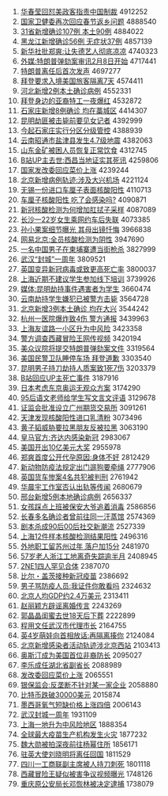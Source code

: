 1. [华春莹回怼美政客指责中国制裁](http://www.baidu.com/baidu?cl=3&tn=SE_baiduhomet8_jmjb7mjw&rsv_dl=fyb_top&fr=top1000&wd=%BB%AA%B4%BA%D3%A8%BB%D8%ED%A1%C3%C0%D5%FE%BF%CD%D6%B8%D4%F0%D6%D0%B9%FA%D6%C6%B2%C3) 4912252
1. [国家卫健委再次回应春节返乡问题](http://www.baidu.com/baidu?cl=3&tn=SE_baiduhomet8_jmjb7mjw&rsv_dl=fyb_top&fr=top1000&wd=%B9%FA%BC%D2%CE%C0%BD%A1%CE%AF%D4%D9%B4%CE%BB%D8%D3%A6%B4%BA%BD%DA%B7%B5%CF%E7%CE%CA%CC%E2) 4888540
1. [31省新增确诊107例 本土90例](http://www.baidu.com/baidu?cl=3&tn=SE_baiduhomet8_jmjb7mjw&rsv_dl=fyb_top&fr=top1000&wd=31%CA%A1%D0%C2%D4%F6%C8%B7%D5%EF107%C0%FD%20%B1%BE%CD%C190%C0%FD) 4884022
1. [黑龙江新增确诊56例 无症状37例](http://www.baidu.com/baidu?cl=3&tn=SE_baiduhomet8_jmjb7mjw&rsv_dl=fyb_top&fr=top1000&wd=%BA%DA%C1%FA%BD%AD%D0%C2%D4%F6%C8%B7%D5%EF56%C0%FD%20%CE%DE%D6%A2%D7%B437%C0%FD) 4857139
1. [新华社批郑爽:让失德艺人彻底凉凉](http://www.baidu.com/baidu?cl=3&tn=SE_baiduhomet8_jmjb7mjw&rsv_dl=fyb_top&fr=top1000&wd=%D0%C2%BB%AA%C9%E7%C5%FA%D6%A3%CB%AC%3A%C8%C3%CA%A7%B5%C2%D2%D5%C8%CB%B3%B9%B5%D7%C1%B9%C1%B9) 4740323
1. [外媒:特朗普弹劾案审讯2月8日开始](http://www.baidu.com/baidu?cl=3&tn=SE_baiduhomet8_jmjb7mjw&rsv_dl=fyb_top&fr=top1000&wd=%CD%E2%C3%BD%3A%CC%D8%C0%CA%C6%D5%B5%AF%DB%C0%B0%B8%C9%F3%D1%B62%D4%C28%C8%D5%BF%AA%CA%BC) 4717441
1. [特朗普离任后首次发声](http://www.baidu.com/baidu?cl=3&tn=SE_baiduhomet8_jmjb7mjw&rsv_dl=fyb_top&fr=top1000&wd=%CC%D8%C0%CA%C6%D5%C0%EB%C8%CE%BA%F3%CA%D7%B4%CE%B7%A2%C9%F9) 4697277
1. [拜登要求入境美国旅客隔离7天](http://www.baidu.com/baidu?cl=3&tn=SE_baiduhomet8_jmjb7mjw&rsv_dl=fyb_top&fr=top1000&wd=%B0%DD%B5%C7%D2%AA%C7%F3%C8%EB%BE%B3%C3%C0%B9%FA%C2%C3%BF%CD%B8%F4%C0%EB7%CC%EC) 4574411
1. [河北新增2例本土确诊病例](http://www.baidu.com/baidu?cl=3&tn=SE_baiduhomet8_jmjb7mjw&rsv_dl=fyb_top&fr=top1000&wd=%BA%D3%B1%B1%D0%C2%D4%F62%C0%FD%B1%BE%CD%C1%C8%B7%D5%EF%B2%A1%C0%FD) 4552331
1. [拜登身边的亚裔特工一夜爆红](http://www.baidu.com/baidu?cl=3&tn=SE_baiduhomet8_jmjb7mjw&rsv_dl=fyb_top&fr=top1000&wd=%B0%DD%B5%C7%C9%ED%B1%DF%B5%C4%D1%C7%D2%E1%CC%D8%B9%A4%D2%BB%D2%B9%B1%AC%BA%EC) 4532872
1. [石家庄新增8例确诊 均在藁城区](http://www.baidu.com/baidu?cl=3&tn=SE_baiduhomet8_jmjb7mjw&rsv_dl=fyb_top&fr=top1000&wd=%CA%AF%BC%D2%D7%AF%D0%C2%D4%F68%C0%FD%C8%B7%D5%EF%20%BE%F9%D4%DA%DE%BB%B3%C7%C7%F8) 4414307
1. [昆明劫匪被击毙前要见女记者](http://www.baidu.com/baidu?cl=3&tn=SE_baiduhomet8_jmjb7mjw&rsv_dl=fyb_top&fr=top1000&wd=%C0%A5%C3%F7%BD%D9%B7%CB%B1%BB%BB%F7%B1%D0%C7%B0%D2%AA%BC%FB%C5%AE%BC%C7%D5%DF) 4392999
1. [今起石家庄实行分区分级管控](http://www.baidu.com/baidu?cl=3&tn=SE_baiduhomet8_jmjb7mjw&rsv_dl=fyb_top&fr=top1000&wd=%BD%F1%C6%F0%CA%AF%BC%D2%D7%AF%CA%B5%D0%D0%B7%D6%C7%F8%B7%D6%BC%B6%B9%DC%BF%D8) 4388939
1. [云南昭通市盐津县发生4.7级地震](http://www.baidu.com/baidu?cl=3&tn=SE_baiduhomet8_jmjb7mjw&rsv_dl=fyb_top&fr=top1000&wd=%D4%C6%C4%CF%D5%D1%CD%A8%CA%D0%D1%CE%BD%F2%CF%D8%B7%A2%C9%FA4.7%BC%B6%B5%D8%D5%F0) 4382063
1. [山东金矿被困人员恢复正常饮食](http://www.baidu.com/baidu?cl=3&tn=SE_baiduhomet8_jmjb7mjw&rsv_dl=fyb_top&fr=top1000&wd=%C9%BD%B6%AB%BD%F0%BF%F3%B1%BB%C0%A7%C8%CB%D4%B1%BB%D6%B8%B4%D5%FD%B3%A3%D2%FB%CA%B3) 4312745
1. [B站UP主去世:西昌当地证实其死讯](http://www.baidu.com/baidu?cl=3&tn=SE_baiduhomet8_jmjb7mjw&rsv_dl=fyb_top&fr=top1000&wd=B%D5%BEUP%D6%F7%C8%A5%CA%C0%3A%CE%F7%B2%FD%B5%B1%B5%D8%D6%A4%CA%B5%C6%E4%CB%C0%D1%B6) 4259806
1. [国家发改委回应菜价上涨](http://www.baidu.com/baidu?cl=3&tn=SE_baiduhomet8_jmjb7mjw&rsv_dl=fyb_top&fr=top1000&wd=%B9%FA%BC%D2%B7%A2%B8%C4%CE%AF%BB%D8%D3%A6%B2%CB%BC%DB%C9%CF%D5%C7) 4239244
1. [北京新增病例轨迹:涉及大兴机场](http://www.baidu.com/baidu?cl=3&tn=SE_baiduhomet8_jmjb7mjw&rsv_dl=fyb_top&fr=top1000&wd=%B1%B1%BE%A9%D0%C2%D4%F6%B2%A1%C0%FD%B9%EC%BC%A3%3A%C9%E6%BC%B0%B4%F3%D0%CB%BB%FA%B3%A1) 4221124
1. [无锡一份进口车厘子表面核酸阳性](http://www.baidu.com/baidu?cl=3&tn=SE_baiduhomet8_jmjb7mjw&rsv_dl=fyb_top&fr=top1000&wd=%CE%DE%CE%FD%D2%BB%B7%DD%BD%F8%BF%DA%B3%B5%C0%E5%D7%D3%B1%ED%C3%E6%BA%CB%CB%E1%D1%F4%D0%D4) 4110713
1. [车厘子核酸阳性 吃了会感染吗?](http://www.baidu.com/baidu?cl=3&tn=SE_baiduhomet8_jmjb7mjw&rsv_dl=fyb_top&fr=top1000&wd=%B3%B5%C0%E5%D7%D3%BA%CB%CB%E1%D1%F4%D0%D4%20%B3%D4%C1%CB%BB%E1%B8%D0%C8%BE%C2%F0%3F) 4090871
1. [新冠核酸检测为何增加肛拭子采样](http://www.baidu.com/baidu?cl=3&tn=SE_baiduhomet8_jmjb7mjw&rsv_dl=fyb_top&fr=top1000&wd=%D0%C2%B9%DA%BA%CB%CB%E1%BC%EC%B2%E2%CE%AA%BA%CE%D4%F6%BC%D3%B8%D8%CA%C3%D7%D3%B2%C9%D1%F9) 4087089
1. [长沙一22岁女生乘网约车后失联](http://www.baidu.com/baidu?cl=3&tn=SE_baiduhomet8_jmjb7mjw&rsv_dl=fyb_top&fr=top1000&wd=%B3%A4%C9%B3%D2%BB22%CB%EA%C5%AE%C9%FA%B3%CB%CD%F8%D4%BC%B3%B5%BA%F3%CA%A7%C1%AA) 4073385
1. [孙小果案细节曝光 其母出镜忏悔](http://www.baidu.com/baidu?cl=3&tn=SE_baiduhomet8_jmjb7mjw&rsv_dl=fyb_top&fr=top1000&wd=%CB%EF%D0%A1%B9%FB%B0%B8%CF%B8%BD%DA%C6%D8%B9%E2%20%C6%E4%C4%B8%B3%F6%BE%B5%E2%E3%BB%DA) 3966838
1. [网易北京:全员核酸检测为阴性](http://www.baidu.com/baidu?cl=3&tn=SE_baiduhomet8_jmjb7mjw&rsv_dl=fyb_top&fr=top1000&wd=%CD%F8%D2%D7%B1%B1%BE%A9%3A%C8%AB%D4%B1%BA%CB%CB%E1%BC%EC%B2%E2%CE%AA%D2%F5%D0%D4) 3947690
1. [一名中国男子在柬埔寨遭当街枪杀](http://www.baidu.com/baidu?cl=3&tn=SE_baiduhomet8_jmjb7mjw&rsv_dl=fyb_top&fr=top1000&wd=%D2%BB%C3%FB%D6%D0%B9%FA%C4%D0%D7%D3%D4%DA%BC%ED%C6%D2%D5%AF%D4%E2%B5%B1%BD%D6%C7%B9%C9%B1) 3827999
1. [武汉“封城”一周年](http://www.baidu.com/baidu?cl=3&tn=SE_baiduhomet8_jmjb7mjw&rsv_dl=fyb_top&fr=top1000&wd=%CE%E4%BA%BA%A1%B0%B7%E2%B3%C7%A1%B1%D2%BB%D6%DC%C4%EA) 3809521
1. [英国变异新冠病毒或致更高死亡率](http://www.baidu.com/baidu?cl=3&tn=SE_baiduhomet8_jmjb7mjw&rsv_dl=fyb_top&fr=top1000&wd=%D3%A2%B9%FA%B1%E4%D2%EC%D0%C2%B9%DA%B2%A1%B6%BE%BB%F2%D6%C2%B8%FC%B8%DF%CB%C0%CD%F6%C2%CA) 3800037
1. [上海近期不建议学生参加线下培训](http://www.baidu.com/baidu?cl=3&tn=SE_baiduhomet8_jmjb7mjw&rsv_dl=fyb_top&fr=top1000&wd=%C9%CF%BA%A3%BD%FC%C6%DA%B2%BB%BD%A8%D2%E9%D1%A7%C9%FA%B2%CE%BC%D3%CF%DF%CF%C2%C5%E0%D1%B5) 3739926
1. [媒体:昆明劫持事件遇害者为学生](http://www.baidu.com/baidu?cl=3&tn=SE_baiduhomet8_jmjb7mjw&rsv_dl=fyb_top&fr=top1000&wd=%C3%BD%CC%E5%3A%C0%A5%C3%F7%BD%D9%B3%D6%CA%C2%BC%FE%D3%F6%BA%A6%D5%DF%CE%AA%D1%A7%C9%FA) 3660474
1. [云南劫持学生嫌犯已被警方击毙](http://www.baidu.com/baidu?cl=3&tn=SE_baiduhomet8_jmjb7mjw&rsv_dl=fyb_top&fr=top1000&wd=%D4%C6%C4%CF%BD%D9%B3%D6%D1%A7%C9%FA%CF%D3%B7%B8%D2%D1%B1%BB%BE%AF%B7%BD%BB%F7%B1%D0) 3564728
1. [北京新增3例本土确诊 均在大兴](http://www.baidu.com/baidu?cl=3&tn=SE_baiduhomet8_jmjb7mjw&rsv_dl=fyb_top&fr=top1000&wd=%B1%B1%BE%A9%D0%C2%D4%F63%C0%FD%B1%BE%CD%C1%C8%B7%D5%EF%20%BE%F9%D4%DA%B4%F3%D0%CB) 3544242
1. [杭州一医院爆炸致4伤 警方通报](http://www.baidu.com/baidu?cl=3&tn=SE_baiduhomet8_jmjb7mjw&rsv_dl=fyb_top&fr=top1000&wd=%BA%BC%D6%DD%D2%BB%D2%BD%D4%BA%B1%AC%D5%A8%D6%C24%C9%CB%20%BE%AF%B7%BD%CD%A8%B1%A8) 3439963
1. [上海友谊路一小区升为中风险](http://www.baidu.com/baidu?cl=3&tn=SE_baiduhomet8_jmjb7mjw&rsv_dl=fyb_top&fr=top1000&wd=%C9%CF%BA%A3%D3%D1%D2%EA%C2%B7%D2%BB%D0%A1%C7%F8%C9%FD%CE%AA%D6%D0%B7%E7%CF%D5) 3423358
1. [警方调查西藏冒险王网传视频](http://www.baidu.com/baidu?cl=3&tn=SE_baiduhomet8_jmjb7mjw&rsv_dl=fyb_top&fr=top1000&wd=%BE%AF%B7%BD%B5%F7%B2%E9%CE%F7%B2%D8%C3%B0%CF%D5%CD%F5%CD%F8%B4%AB%CA%D3%C6%B5) 3420194
1. [美众议院将提交特朗普弹劾案文件](http://www.baidu.com/baidu?cl=3&tn=SE_baiduhomet8_jmjb7mjw&rsv_dl=fyb_top&fr=top1000&wd=%C3%C0%D6%DA%D2%E9%D4%BA%BD%AB%CC%E1%BD%BB%CC%D8%C0%CA%C6%D5%B5%AF%DB%C0%B0%B8%CE%C4%BC%FE) 3319564
1. [美国民警卫队睡停车场 拜登道歉](http://www.baidu.com/baidu?cl=3&tn=SE_baiduhomet8_jmjb7mjw&rsv_dl=fyb_top&fr=top1000&wd=%C3%C0%B9%FA%C3%F1%BE%AF%CE%C0%B6%D3%CB%AF%CD%A3%B3%B5%B3%A1%20%B0%DD%B5%C7%B5%C0%C7%B8) 3303540
1. [昆明男子持刀劫持人质案致1死7伤](http://www.baidu.com/baidu?cl=3&tn=SE_baiduhomet8_jmjb7mjw&rsv_dl=fyb_top&fr=top1000&wd=%C0%A5%C3%F7%C4%D0%D7%D3%B3%D6%B5%B6%BD%D9%B3%D6%C8%CB%D6%CA%B0%B8%D6%C21%CB%C07%C9%CB) 3203379
1. [B站回应UP主死亡事件](http://www.baidu.com/baidu?cl=3&tn=SE_baiduhomet8_jmjb7mjw&rsv_dl=fyb_top&fr=top1000&wd=B%D5%BE%BB%D8%D3%A6UP%D6%F7%CB%C0%CD%F6%CA%C2%BC%FE) 3187916
1. [日本考虑东京奥运无观众方案](http://www.baidu.com/baidu?cl=3&tn=SE_baiduhomet8_jmjb7mjw&rsv_dl=fyb_top&fr=top1000&wd=%C8%D5%B1%BE%BF%BC%C2%C7%B6%AB%BE%A9%B0%C2%D4%CB%CE%DE%B9%DB%D6%DA%B7%BD%B0%B8) 3174290
1. [95后语文老师给学生写文言文评语](http://www.baidu.com/baidu?cl=3&tn=SE_baiduhomet8_jmjb7mjw&rsv_dl=fyb_top&fr=top1000&wd=95%BA%F3%D3%EF%CE%C4%C0%CF%CA%A6%B8%F8%D1%A7%C9%FA%D0%B4%CE%C4%D1%D4%CE%C4%C6%C0%D3%EF) 3129678
1. [证监会批准设立广州期货交易所](http://www.baidu.com/baidu?cl=3&tn=SE_baiduhomet8_jmjb7mjw&rsv_dl=fyb_top&fr=top1000&wd=%D6%A4%BC%E0%BB%E1%C5%FA%D7%BC%C9%E8%C1%A2%B9%E3%D6%DD%C6%DA%BB%F5%BD%BB%D2%D7%CB%F9) 3091261
1. [天津发现核酸阳性进口乳清粉](http://www.baidu.com/baidu?cl=3&tn=SE_baiduhomet8_jmjb7mjw&rsv_dl=fyb_top&fr=top1000&wd=%CC%EC%BD%F2%B7%A2%CF%D6%BA%CB%CB%E1%D1%F4%D0%D4%BD%F8%BF%DA%C8%E9%C7%E5%B7%DB) 3073496
1. [黄子韬威胁要拉黑朋友反被拉黑](http://www.baidu.com/baidu?cl=3&tn=SE_baiduhomet8_jmjb7mjw&rsv_dl=fyb_top&fr=top1000&wd=%BB%C6%D7%D3%E8%BA%CD%FE%D0%B2%D2%AA%C0%AD%BA%DA%C5%F3%D3%D1%B7%B4%B1%BB%C0%AD%BA%DA) 3063190
1. [皇马官方:齐达内感染新冠](http://www.baidu.com/baidu?cl=3&tn=SE_baiduhomet8_jmjb7mjw&rsv_dl=fyb_top&fr=top1000&wd=%BB%CA%C2%ED%B9%D9%B7%BD%3A%C6%EB%B4%EF%C4%DA%B8%D0%C8%BE%D0%C2%B9%DA) 2983067
1. [美国开出10亿美元大奖](http://www.baidu.com/baidu?cl=3&tn=SE_baiduhomet8_jmjb7mjw&rsv_dl=fyb_top&fr=top1000&wd=%C3%C0%B9%FA%BF%AA%B3%F610%D2%DA%C3%C0%D4%AA%B4%F3%BD%B1) 2955978
1. [郑爽首度公开代孕原因:身体不好](http://www.baidu.com/baidu?cl=3&tn=SE_baiduhomet8_jmjb7mjw&rsv_dl=fyb_top&fr=top1000&wd=%D6%A3%CB%AC%CA%D7%B6%C8%B9%AB%BF%AA%B4%FA%D4%D0%D4%AD%D2%F2%3A%C9%ED%CC%E5%B2%BB%BA%C3) 2812429
1. [新动物防疫法规定出门遛狗要牵绳](http://www.baidu.com/baidu?cl=3&tn=SE_baiduhomet8_jmjb7mjw&rsv_dl=fyb_top&fr=top1000&wd=%D0%C2%B6%AF%CE%EF%B7%C0%D2%DF%B7%A8%B9%E6%B6%A8%B3%F6%C3%C5%E5%DE%B9%B7%D2%AA%C7%A3%C9%FE) 2777906
1. [英国货车惨案4名共犯被判刑](http://www.baidu.com/baidu?cl=3&tn=SE_baiduhomet8_jmjb7mjw&rsv_dl=fyb_top&fr=top1000&wd=%D3%A2%B9%FA%BB%F5%B3%B5%B2%D2%B0%B84%C3%FB%B9%B2%B7%B8%B1%BB%C5%D0%D0%CC) 2761942
1. [华晨宇工作室否认出轨等传闻](http://www.baidu.com/baidu?cl=3&tn=SE_baiduhomet8_jmjb7mjw&rsv_dl=fyb_top&fr=top1000&wd=%BB%AA%B3%BF%D3%EE%B9%A4%D7%F7%CA%D2%B7%F1%C8%CF%B3%F6%B9%EC%B5%C8%B4%AB%CE%C5) 2680679
1. [邢台新增5例本地确诊病例](http://www.baidu.com/baidu?cl=3&tn=SE_baiduhomet8_jmjb7mjw&rsv_dl=fyb_top&fr=top1000&wd=%D0%CF%CC%A8%D0%C2%D4%F65%C0%FD%B1%BE%B5%D8%C8%B7%D5%EF%B2%A1%C0%FD) 2656337
1. [女孩踩点上班被保安大爷追着消毒](http://www.baidu.com/baidu?cl=3&tn=SE_baiduhomet8_jmjb7mjw&rsv_dl=fyb_top&fr=top1000&wd=%C5%AE%BA%A2%B2%C8%B5%E3%C9%CF%B0%E0%B1%BB%B1%A3%B0%B2%B4%F3%D2%AF%D7%B7%D7%C5%CF%FB%B6%BE) 2586856
1. [长春多名确诊者曾前往同一汗蒸馆](http://www.baidu.com/baidu?cl=3&tn=SE_baiduhomet8_jmjb7mjw&rsv_dl=fyb_top&fr=top1000&wd=%B3%A4%B4%BA%B6%E0%C3%FB%C8%B7%D5%EF%D5%DF%D4%F8%C7%B0%CD%F9%CD%AC%D2%BB%BA%B9%D5%F4%B9%DD) 2574369
1. [剧本杀成90后00后社交新潮流](http://www.baidu.com/baidu?cl=3&tn=SE_baiduhomet8_jmjb7mjw&rsv_dl=fyb_top&fr=top1000&wd=%BE%E7%B1%BE%C9%B1%B3%C990%BA%F300%BA%F3%C9%E7%BD%BB%D0%C2%B3%B1%C1%F7) 2527339
1. [上海12件样本核酸检测结果阳性](http://www.baidu.com/baidu?cl=3&tn=SE_baiduhomet8_jmjb7mjw&rsv_dl=fyb_top&fr=top1000&wd=%C9%CF%BA%A312%BC%FE%D1%F9%B1%BE%BA%CB%CB%E1%BC%EC%B2%E2%BD%E1%B9%FB%D1%F4%D0%D4) 2496316
1. [外地职工留苏州过年 落户加15分](http://www.baidu.com/baidu?cl=3&tn=SE_baiduhomet8_jmjb7mjw&rsv_dl=fyb_top&fr=top1000&wd=%CD%E2%B5%D8%D6%B0%B9%A4%C1%F4%CB%D5%D6%DD%B9%FD%C4%EA%20%C2%E4%BB%A7%BC%D315%B7%D6) 2481970
1. [57岁老人浙江工地离奇失踪逾半月](http://www.baidu.com/baidu?cl=3&tn=SE_baiduhomet8_jmjb7mjw&rsv_dl=fyb_top&fr=top1000&wd=57%CB%EA%C0%CF%C8%CB%D5%E3%BD%AD%B9%A4%B5%D8%C0%EB%C6%E6%CA%A7%D7%D9%D3%E2%B0%EB%D4%C2) 2408945
1. [2NE1四人罕见合体](http://www.baidu.com/baidu?cl=3&tn=SE_baiduhomet8_jmjb7mjw&rsv_dl=fyb_top&fr=top1000&wd=2NE1%CB%C4%C8%CB%BA%B1%BC%FB%BA%CF%CC%E5) 2387070
1. [比尔・盖茨接种新冠疫苗](http://www.baidu.com/baidu?cl=3&tn=SE_baiduhomet8_jmjb7mjw&rsv_dl=fyb_top&fr=top1000&wd=%B1%C8%B6%FB%A1%A4%B8%C7%B4%C4%BD%D3%D6%D6%D0%C2%B9%DA%D2%DF%C3%E7) 2386692
1. [男子骂防疫人员:我证件你敢看吗](http://www.baidu.com/baidu?cl=3&tn=SE_baiduhomet8_jmjb7mjw&rsv_dl=fyb_top&fr=top1000&wd=%C4%D0%D7%D3%C2%EE%B7%C0%D2%DF%C8%CB%D4%B1%3A%CE%D2%D6%A4%BC%FE%C4%E3%B8%D2%BF%B4%C2%F0) 2324632
1. [北京人均GDP约2.4万美元](http://www.baidu.com/baidu?cl=3&tn=SE_baiduhomet8_jmjb7mjw&rsv_dl=fyb_top&fr=top1000&wd=%B1%B1%BE%A9%C8%CB%BE%F9GDP%D4%BC2.4%CD%F2%C3%C0%D4%AA) 2313411
1. [赵丽颖方辟谣离婚传言](http://www.baidu.com/baidu?cl=3&tn=SE_baiduhomet8_jmjb7mjw&rsv_dl=fyb_top&fr=top1000&wd=%D5%D4%C0%F6%D3%B1%B7%BD%B1%D9%D2%A5%C0%EB%BB%E9%B4%AB%D1%D4) 2243269
1. [郭晶晶闺蜜去世18天后下葬](http://www.baidu.com/baidu?cl=3&tn=SE_baiduhomet8_jmjb7mjw&rsv_dl=fyb_top&fr=top1000&wd=%B9%F9%BE%A7%BE%A7%B9%EB%C3%DB%C8%A5%CA%C018%CC%EC%BA%F3%CF%C2%D4%E1) 2222899
1. [程用文任武汉市代理市长](http://www.baidu.com/baidu?cl=3&tn=SE_baiduhomet8_jmjb7mjw&rsv_dl=fyb_top&fr=top1000&wd=%B3%CC%D3%C3%CE%C4%C8%CE%CE%E4%BA%BA%CA%D0%B4%FA%C0%ED%CA%D0%B3%A4) 2164755
1. [英4岁萌娃向首相放话:再隔离揍你](http://www.baidu.com/baidu?cl=3&tn=SE_baiduhomet8_jmjb7mjw&rsv_dl=fyb_top&fr=top1000&wd=%D3%A24%CB%EA%C3%C8%CD%DE%CF%F2%CA%D7%CF%E0%B7%C5%BB%B0%3A%D4%D9%B8%F4%C0%EB%D7%E1%C4%E3) 2124084
1. [北京新增感染者活动轨迹涉北京西站](http://www.baidu.com/baidu?cl=3&tn=SE_baiduhomet8_jmjb7mjw&rsv_dl=fyb_top&fr=top1000&wd=%B1%B1%BE%A9%D0%C2%D4%F6%B8%D0%C8%BE%D5%DF%BB%EE%B6%AF%B9%EC%BC%A3%C9%E6%B1%B1%BE%A9%CE%F7%D5%BE) 2103413
1. [奥斯汀成为美国首位非裔防长](http://www.baidu.com/baidu?cl=3&tn=SE_baiduhomet8_jmjb7mjw&rsv_dl=fyb_top&fr=top1000&wd=%B0%C2%CB%B9%CD%A1%B3%C9%CE%AA%C3%C0%B9%FA%CA%D7%CE%BB%B7%C7%D2%E1%B7%C0%B3%A4) 2095027
1. [李乐成任湖北省副省长](http://www.baidu.com/baidu?cl=3&tn=SE_baiduhomet8_jmjb7mjw&rsv_dl=fyb_top&fr=top1000&wd=%C0%EE%C0%D6%B3%C9%C8%CE%BA%FE%B1%B1%CA%A1%B8%B1%CA%A1%B3%A4) 2088989
1. [发改委回应菜价上涨](http://www.baidu.com/baidu?cl=3&tn=SE_baiduhomet8_jmjb7mjw&rsv_dl=fyb_top&fr=top1000&wd=%B7%A2%B8%C4%CE%AF%BB%D8%D3%A6%B2%CB%BC%DB%C9%CF%D5%C7) 2065551
1. [银保监会:反垄断不针对某一家企业](http://www.baidu.com/baidu?cl=3&tn=SE_baiduhomet8_jmjb7mjw&rsv_dl=fyb_top&fr=top1000&wd=%D2%F8%B1%A3%BC%E0%BB%E1%3A%B7%B4%C2%A2%B6%CF%B2%BB%D5%EB%B6%D4%C4%B3%D2%BB%BC%D2%C6%F3%D2%B5) 2058880
1. [比特币跌破30000美元](http://www.baidu.com/baidu?cl=3&tn=SE_baiduhomet8_jmjb7mjw&rsv_dl=fyb_top&fr=top1000&wd=%B1%C8%CC%D8%B1%D2%B5%F8%C6%C630000%C3%C0%D4%AA) 2015874
1. [墨西哥氧气短缺价格上涨四倍](http://www.baidu.com/baidu?cl=3&tn=SE_baiduhomet8_jmjb7mjw&rsv_dl=fyb_top&fr=top1000&wd=%C4%AB%CE%F7%B8%E7%D1%F5%C6%F8%B6%CC%C8%B1%BC%DB%B8%F1%C9%CF%D5%C7%CB%C4%B1%B6) 2006143
1. [武汉封城一周年](http://www.baidu.com/baidu?cl=3&tn=SE_baiduhomet8_jmjb7mjw&rsv_dl=fyb_top&fr=top1000&wd=%CE%E4%BA%BA%B7%E2%B3%C7%D2%BB%D6%DC%C4%EA) 1931109
1. [上海一地升为中风险地区](http://www.baidu.com/baidu?cl=3&tn=SE_baiduhomet8_jmjb7mjw&rsv_dl=fyb_top&fr=top1000&wd=%C9%CF%BA%A3%D2%BB%B5%D8%C9%FD%CE%AA%D6%D0%B7%E7%CF%D5%B5%D8%C7%F8) 1888354
1. [全球最大疫苗生产机构发生火灾](http://www.baidu.com/baidu?cl=3&tn=SE_baiduhomet8_jmjb7mjw&rsv_dl=fyb_top&fr=top1000&wd=%C8%AB%C7%F2%D7%EE%B4%F3%D2%DF%C3%E7%C9%FA%B2%FA%BB%FA%B9%B9%B7%A2%C9%FA%BB%F0%D4%D6) 1877232
1. [魏大勋被拍深夜前往杨幂住所](http://www.baidu.com/baidu?cl=3&tn=SE_baiduhomet8_jmjb7mjw&rsv_dl=fyb_top&fr=top1000&wd=%CE%BA%B4%F3%D1%AB%B1%BB%C5%C4%C9%EE%D2%B9%C7%B0%CD%F9%D1%EE%C3%DD%D7%A1%CB%F9) 1856171
1. [驻英大使刘晓明将离任回国](http://www.baidu.com/baidu?cl=3&tn=SE_baiduhomet8_jmjb7mjw&rsv_dl=fyb_top&fr=top1000&wd=%D7%A4%D3%A2%B4%F3%CA%B9%C1%F5%CF%FE%C3%F7%BD%AB%C0%EB%C8%CE%BB%D8%B9%FA) 1811529
1. [四川一工商联副主席被人持刀刺死](http://www.baidu.com/baidu?cl=3&tn=SE_baiduhomet8_jmjb7mjw&rsv_dl=fyb_top&fr=top1000&wd=%CB%C4%B4%A8%D2%BB%B9%A4%C9%CC%C1%AA%B8%B1%D6%F7%CF%AF%B1%BB%C8%CB%B3%D6%B5%B6%B4%CC%CB%C0) 1801118
1. [西藏冒险王疑似被害争议视频曝光](http://www.baidu.com/baidu?cl=3&tn=SE_baiduhomet8_jmjb7mjw&rsv_dl=fyb_top&fr=top1000&wd=%CE%F7%B2%D8%C3%B0%CF%D5%CD%F5%D2%C9%CB%C6%B1%BB%BA%A6%D5%F9%D2%E9%CA%D3%C6%B5%C6%D8%B9%E2) 1748126
1. [重庆原公安局长邓恢林被决定逮捕](http://www.baidu.com/baidu?cl=3&tn=SE_baiduhomet8_jmjb7mjw&rsv_dl=fyb_top&fr=top1000&wd=%D6%D8%C7%EC%D4%AD%B9%AB%B0%B2%BE%D6%B3%A4%B5%CB%BB%D6%C1%D6%B1%BB%BE%F6%B6%A8%B4%FE%B2%B6) 1738079